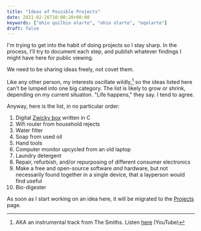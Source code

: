 ```yaml
---
title: "Ideas of Possible Projects"
date: 2021-02-26T10:08:28+08:00
keywords: ["ohio quilbio olarte", "ohio olarte", "oqolarte"]
draft: false
---
```

I'm trying to get into the habit of doing projects so I stay sharp.
In the process, I'll try to document each step,
and publish whatever findings I might have here for public viewing.

We need to be sharing ideas freely,
not covet them.

Like any other person, my interests oscillate wildly,[^smiths]
so the ideas listed here can't be lumped into one big category.
The list is likely to grow or shrink,
depending on my current situation.
"Life happens," they say.
I tend to agree.

[^smiths]: AKA an instrumental track from The Smiths.
Listen [here](https://youtu.be/7iYUdS3DmFU) (YouTube)

Anyway, here is the list, in no particular order:

1. Digital [Zwicky box](https://nesslabs.com/zwicky-box) written in C
1. Wifi router from household rejects
1. Water filter
1. Soap from used oil
1. Hand tools
1. Computer monitor upcycled from an old laptop
1. Laundry detergent
1. Repair, refurbish, and/or repurposing of different consumer electronics
1. Make a free and open-source software *and* hardware, but not necessarily found together in a single device, that a layperson would find useful
1. Bio-digester

As soon as I start working on an idea here, it will be migrated to the [Projects](/project/) page.
